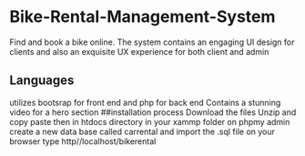 # Bike-Rental-Management-System
Find and book a bike online. The system contains an engaging UI design for clients and also an exquisite UX experience for both client and admin
## Languages
utilizes bootsrap for front end and php for back end
Contains a stunning video for a hero section
##installation process
Download the files
Unzip and copy paste then in htdocs directory in your xammp folder
on phpmy admin create a new data base called carrental and import the .sql file
on your browser type http//localhost/bikerental
